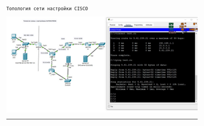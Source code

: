 `Топология сети настройки CISCO`



![Image alt](https://github.com/stepan-ch/allwork/blob/main/nat_dhcp_dns.jpg)

---
